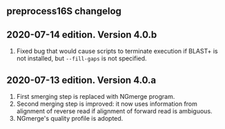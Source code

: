 ## preprocess16S changelog

## 2020-07-14 edition. Version 4.0.b

1. Fixed bug that would cause scripts to terminate execution if BLAST+ is not installed, but `--fill-gaps` is not specified.

## 2020-07-13 edition. Version 4.0.a

1. First smerging step is replaced with NGmerge program.
2. Second merging step is improved: it now uses information from alignment of reverse read if alignment of forward read is ambiguous.
3. NGmerge's quality profile is adopted.